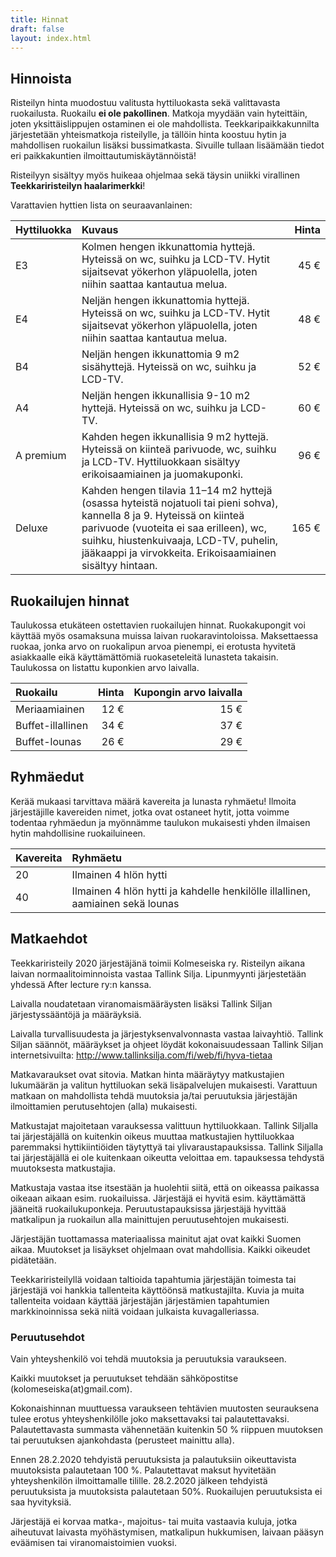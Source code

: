 ```yaml
---
title: Hinnat
draft: false
layout: index.html
---
```

## Hinnoista

Risteilyn hinta muodostuu valitusta hyttiluokasta sekä valittavasta ruokailusta. Ruokailu __ei ole pakollinen__. Matkoja myydään vain hyteittäin, joten yksittäislippujen ostaminen ei ole mahdollista. Teekkaripaikkakunnilta järjestetään yhteismatkoja risteilylle, ja tällöin hinta koostuu hytin ja mahdollisen ruokailun lisäksi bussimatkasta. Sivuille tullaan lisäämään tiedot eri paikkakuntien ilmoittautumiskäytännöistä!

Risteilyyn sisältyy myös huikeaa ohjelmaa sekä täysin uniikki virallinen __Teekkariristeilyn haalarimerkki__!

Varattavien hyttien lista on seuraavanlainen:

| Hyttiluokka   | Kuvaus        | Hinta |
|:------------- |:--------------| -----:|
| E3 | Kolmen hengen ikkunattomia hyttejä. Hyteissä on wc, suihku ja LCD-TV. Hytit sijaitsevat yökerhon yläpuolella, joten niihin saattaa kantautua melua. | 45&nbsp;€ |
| E4 | Neljän hengen ikkunattomia hyttejä. Hyteissä on wc, suihku ja LCD-TV. Hytit sijaitsevat yökerhon yläpuolella, joten niihin saattaa kantautua melua. | 48&nbsp;€ |
| B4 | Neljän hengen ikkunattomia 9 m2 sisähyttejä. Hyteissä on wc, suihku ja LCD-TV. | 52&nbsp;€ |
| A4 | Neljän hengen ikkunallisia 9-10 m2 hyttejä. Hyteissä on wc, suihku ja LCD-TV. | 60&nbsp;€ |
| A premium |  Kahden hegen ikkunallisia 9 m2 hyttejä. Hyteissä on kiinteä parivuode, wc, suihku ja LCD-TV. Hyttiluokkaan sisältyy erikoisaamiainen ja juomakuponki.  | 96&nbsp;€ |
| Deluxe | Kahden hengen tilavia 11–14 m2 hyttejä (osassa hyteistä nojatuoli tai pieni sohva), kannella 8 ja 9. Hyteissä on kiinteä parivuode (vuoteita ei saa erilleen), wc, suihku, hiustenkuivaaja, LCD-TV, puhelin, jääkaappi ja virvokkeita. Erikoisaamiainen sisältyy hintaan. | 165&nbsp;€ |

## Ruokailujen hinnat

Taulukossa etukäteen ostettavien ruokailujen hinnat. Ruokakupongit voi käyttää myös osamaksuna muissa laivan ruokaravintoloissa. Maksettaessa ruokaa, jonka arvo on ruokalipun arvoa pienempi, ei erotusta hyvitetä asiakkaalle eikä käyttämättömiä ruokaseteleitä lunasteta takaisin. Taulukossa on listattu kuponkien arvo laivalla.

| Ruokailu | Hinta | Kupongin arvo laivalla |
|:---------|------:|-------------:|
|Meriaamiainen | 12&nbsp;€ | 15&nbsp;€ |
|Buffet-illallinen | 34&nbsp;€ | 37&nbsp;€ |
|Buffet-lounas | 26&nbsp;€ | 29&nbsp;€ |

## Ryhmäedut

Kerää mukaasi tarvittava määrä kavereita ja lunasta ryhmäetu! Ilmoita järjestäjille kavereiden nimet, jotka ovat ostaneet hytit, jotta voimme todentaa ryhmäedun ja myönnämme taulukon mukaisesti yhden ilmaisen hytin mahdollisine ruokailuineen.

| Kavereita  | Ryhmäetu      |
|:---------- | :------------ |
| 20 | Ilmainen 4 hlön hytti |
| 40 | Ilmainen 4 hlön hytti ja kahdelle henkilölle illallinen, aamiainen sekä lounas |

## Matkaehdot

Teekkariristeily 2020 järjestäjänä toimii Kolmeseiska ry. Risteilyn aikana laivan normaalitoiminnoista vastaa Tallink Silja. Lipunmyynti järjestetään yhdessä After lecture ry:n kanssa.

Laivalla noudatetaan viranomaismääräysten lisäksi Tallink Siljan järjestyssääntöjä ja määräyksiä.

Laivalla turvallisuudesta ja järjestyksenvalvonnasta vastaa laivayhtiö. Tallink Siljan säännöt, määräykset ja ohjeet löydät kokonaisuudessaan Tallink Siljan internetsivuilta: http://www.tallinksilja.com/fi/web/fi/hyva-tietaa

Matkavaraukset ovat sitovia. Matkan hinta määräytyy matkustajien lukumäärän ja valitun hyttiluokan sekä lisäpalvelujen mukaisesti. Varattuun matkaan on mahdollista tehdä muutoksia ja/tai peruutuksia järjestäjän ilmoittamien perutusehtojen (alla) mukaisesti.

Matkustajat majoitetaan varauksessa valittuun hyttiluokkaan. Tallink Siljalla tai järjestäjällä on kuitenkin oikeus muuttaa matkustajien hyttiluokkaa paremmaksi hyttikiintiöiden täytyttyä tai ylivaraustapauksissa. Tallink Siljalla tai järjestäjällä ei ole kuitenkaan oikeutta veloittaa em. tapauksessa tehdystä muutoksesta matkustajia.

Matkustaja vastaa itse itsestään ja huolehtii siitä, että on oikeassa paikassa oikeaan aikaan esim. ruokailuissa. Järjestäjä ei hyvitä esim. käyttämättä jääneitä ruokailukuponkeja. Peruutustapauksissa järjestäjä hyvittää matkalipun ja ruokailun alla mainittujen peruutusehtojen mukaisesti.

Järjestäjän tuottamassa materiaalissa mainitut ajat ovat kaikki Suomen aikaa. Muutokset ja lisäykset ohjelmaan ovat mahdollisia. Kaikki oikeudet pidätetään.

Teekkariristeilyllä voidaan taltioida tapahtumia järjestäjän toimesta tai järjestäjä voi hankkia tallenteita käyttöönsä matkustajilta. Kuvia ja muita tallenteita voidaan käyttää järjestäjän järjestämien tapahtumien markkinoinnissa sekä niitä voidaan julkaista kuvagalleriassa.

### Peruutusehdot

Vain yhteyshenkilö voi tehdä muutoksia ja peruutuksia varaukseen.

Kaikki muutokset ja peruutukset tehdään sähköpostitse (kolomeseiska(at)gmail.com).

Kokonaishinnan muuttuessa varaukseen tehtävien muutosten seurauksena tulee erotus yhteyshenkilölle joko maksettavaksi tai palautettavaksi. Palautettavasta summasta vähennetään kuitenkin 50 % riippuen muutoksen tai peruutuksen ajankohdasta (perusteet mainittu alla).

Ennen 28.2.2020 tehdyistä peruutuksista ja palautuksiin oikeuttavista muutoksista palautetaan 100 %. Palautettavat maksut hyvitetään yhteyshenkilön ilmoittamalle tilille. 28.2.2020 jälkeen tehdyistä peruutuksista ja muutoksista palautetaan 50%. Ruokailujen peruutuksista ei saa hyvityksiä.

Järjestäjä ei korvaa matka-, majoitus- tai muita vastaavia kuluja, jotka aiheutuvat laivasta myöhästymisen, matkalipun hukkumisen, laivaan pääsyn eväämisen tai viranomaistoimien vuoksi.
